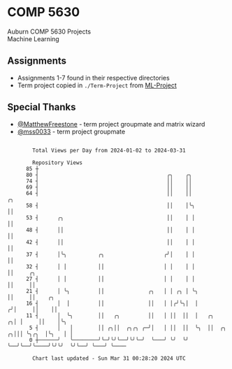 # COMP 5630
Auburn COMP 5630 Projects  
Machine Learning

## Assignments
- Assignments 1-7 found in their respective directories
- Term project copied in `./Term-Project` from [ML-Project](https://github.com/wumphlett/ML-Project)

## Special Thanks
- [@MatthewFreestone](https://github.com/MatthewFreestone) - term project groupmate and matrix wizard
- [@mss0033](https://github.com/mss0033) - term project groupmate

```

        Total Views per Day from 2024-01-02 to 2024-03-31

        Repository Views
      85 ┼
      80 ┤                                         ╭╮    ╭╮
      74 ┤                                         ││    ││
      69 ┤                                         ││    ││
      64 ┤                                         ││    ││                    ╭╮
      58 ┤                                         ││    │╰╮                   ││
      53 ┤      ╭╮                                 ││    │ │                   ││
      48 ┤      ││                                 ││    │ │                   ││
      42 ┤      ││                                 ││    │ │                   ││
      37 ┤      │╰╮          ╭╮                   ╭╯│    │ │                   ││
      32 ┤      │ │          ││                   │ │    │ │                   ││     ╭╮
      27 ┤      │ │          ││                   │ │    │ │                   ││     ││
      21 ┤      │ ╰╮         ││              ╭╮   │ │ ╭╮ │ ╰╮                  ││     ││    ╭╮
      16 ┤      │  │         ││              ││   │ │╭╯╰╮│  │                 ╭╯│     ││    ││
      11 ┤      │  ╰╮        ││   ╭╮         ││   │ ││  ││  │   ╭╮          ╭╮│ │     ││    │╰╮
       5 ┤      │   │        ││ ╭╮││  ╭╮╭╮ ╭─╯│   │ ││  ││  ╰╮  ││  ╭╮    ╭╮│││ ╰╮╭╮  │╰╮   │ │
       0 ┼──────╯   ╰────────╯╰─╯╰╯╰──╯╰╯╰─╯  ╰───╯ ╰╯  ╰╯   ╰──╯╰──╯╰────╯╰╯╰╯  ╰╯╰──╯ ╰───╯ ╰────

        Chart last updated - Sun Mar 31 00:28:20 2024 UTC
        
```
